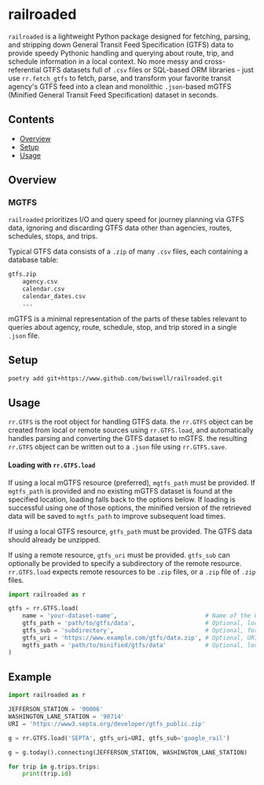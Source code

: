 # railroaded

`railroaded` is a lightweight Python package designed for fetching, parsing, and stripping down General Transit Feed Specification (GTFS) data to provide speedy Pythonic handling and querying about route, trip, and schedule information in a local context. No more messy and cross-referential GTFS datasets full of `.csv` files or SQL-based ORM libraries - just use `rr.fetch_gtfs` to fetch, parse, and transform your favorite transit agency's GTFS feed into a clean and monolithic `.json`-based mGTFS (Minified General Transit Feed Specification) dataset in seconds.

## Contents

- [Overview](#overview)
- [Setup](#setup)
- [Usage](#usage)

## Overview

### MGTFS
`railroaded` prioritizes I/O and query speed for journey planning via GTFS data, ignoring and discarding GTFS data other than agencies, routes, schedules, stops, and trips.

Typical GTFS data consists of a `.zip` of many `.csv` files, each containing a database table:

```txt
gtfs.zip
    agency.csv
    calendar.csv
    calendar_dates.csv
    ...
```

mGTFS is a minimal representation of the parts of these tables relevant to queries about agency, route, schedule, stop, and trip stored in a single `.json` file.


## Setup
```sh
poetry add git+https://www.github.com/bwiswell/railroaded.git
```

## Usage

`rr.GTFS` is the root object for handling GTFS data. the `rr.GTFS` object can be created from local or remote sources using `rr.GTFS.load`, and automatically handles parsing and converting the GTFS dataset to mGTFS. the resulting `rr.GTFS` object can be written out to a `.json` file using `rr.GTFS.save`.

#### Loading with `rr.GTFS.load`

If using a local mGTFS resource (preferred), `mgtfs_path` must be provided. If `mgtfs_path` is provided and no existing mGTFS dataset is found at the specified location, loading falls back to the options below. If loading is successful using one of those options, the minified version of the retrieved data will be saved to `mgtfs_path` to improve subsequent load times.

If using a local GTFS resource, `gtfs_path` must be provided. The GTFS data should already be unzipped.

If using a remote resource, `gtfs_uri` must be provided. `gtfs_sub` can optionally be provided to specify a subdirectory of the remote resource. `rr.GTFS.load` expects remote resources to be `.zip` files, or a `.zip` file of `.zip` files.

```python
import railroaded as r

gtfs = rr.GTFS.load(
    name = 'your-dataset-name',                         # Name of the GTFS dataset
    gtfs_path = 'path/to/gtfs/data',                    # Optional, local path to the GTFS dataset
    gtfs_sub = 'subdirectory',                          # Optional, for nested GTFS datasets
    gtfs_uri = 'https://www.example.com/gtfs/data.zip', # Optional, URI of the GTFS dataset
    mgtfs_path = 'path/to/minified/gtfs/data'           # Optional, local path to the mGTFS dataset
)
```

## Example
```python
import railroaded as r

JEFFERSON_STATION = '90006'
WASHINGTON_LANE_STATION = '90714'
URI = 'https://www3.septa.org/developer/gtfs_public.zip'

g = rr.GTFS.load('SEPTA', gtfs_uri=URI, gtfs_sub='google_rail')

g = g.today().connecting(JEFFERSON_STATION, WASHINGTON_LANE_STATION)

for trip in g.trips.trips:
    print(trip.id)
```